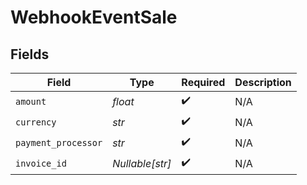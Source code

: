 # WebhookEventSale


## Fields

| Field               | Type                | Required            | Description         |
| ------------------- | ------------------- | ------------------- | ------------------- |
| `amount`            | *float*             | :heavy_check_mark:  | N/A                 |
| `currency`          | *str*               | :heavy_check_mark:  | N/A                 |
| `payment_processor` | *str*               | :heavy_check_mark:  | N/A                 |
| `invoice_id`        | *Nullable[str]*     | :heavy_check_mark:  | N/A                 |